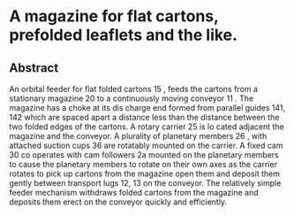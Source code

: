 # A magazine for flat cartons, prefolded leaflets and the like.

## Abstract
An orbital feeder for flat folded cartons 15 , feeds the cartons from a stationary magazine 20 to a continuously moving conveyor 11 . The magazine has a choke at its dis charge end formed from parallel guides 141, 142 which are spaced apart a distance less than the distance between the two folded edges of the cartons. A rotary carrier 25 is lo cated adjacent the magazine and the conveyor. A plurality of planetary members 26 , with attached suction cups 36 are rotatably mounted on the carrier. A fixed cam 30 co operates with cam followers 2a mounted on the planetary members to cause the planetary members to rotate on their own axes as the carrier rotates to pick up cartons from the magazine open them and deposit them gently between transport lugs 12, 13 on the conveyor. The relatively simple feeder mechanism withdraws folded cartons from the magazine and deposits them erect on the conveyor quickly and efficiently.